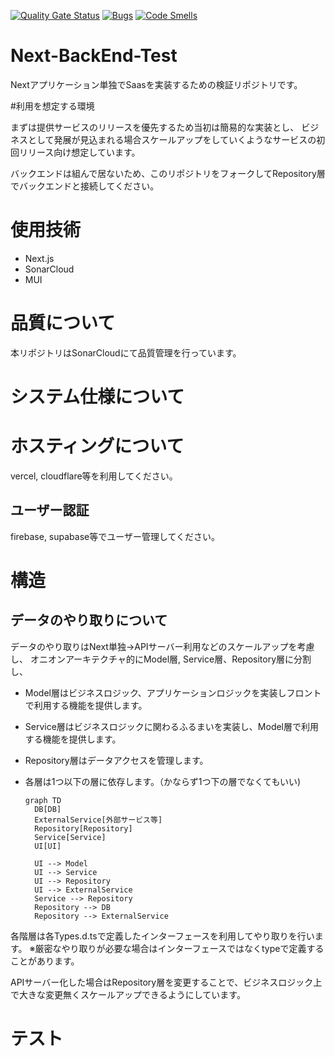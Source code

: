 [![Quality Gate Status](https://sonarcloud.io/api/project_badges/measure?project=TSKGunGun_next-backend-test&metric=alert_status)](https://sonarcloud.io/summary/new_code?id=TSKGunGun_next-backend-test)
[![Bugs](https://sonarcloud.io/api/project_badges/measure?project=TSKGunGun_next-backend-test&metric=bugs)](https://sonarcloud.io/summary/new_code?id=TSKGunGun_next-backend-test)
[![Code Smells](https://sonarcloud.io/api/project_badges/measure?project=TSKGunGun_next-backend-test&metric=code_smells)](https://sonarcloud.io/summary/new_code?id=TSKGunGun_next-backend-test)

# Next-BackEnd-Test
Nextアプリケーション単独でSaasを実装するための検証リポジトリです。

#利用を想定する環境

まずは提供サービスのリリースを優先するため当初は簡易的な実装とし、
ビジネスとして発展が見込まれる場合スケールアップをしていくようなサービスの初回リリース向け想定しています。

バックエンドは組んで居ないため、このリポジトリをフォークしてRepository層でバックエンドと接続してください。

# 使用技術
* Next.js
* SonarCloud
* MUI

# 品質について
本リポジトリはSonarCloudにて品質管理を行っています。

# システム仕様について

# ホスティングについて
vercel, cloudflare等を利用してください。

## ユーザー認証
firebase, supabase等でユーザー管理してください。


# 構造
## データのやり取りについて
データのやり取りはNext単独→APIサーバー利用などのスケールアップを考慮し、
オニオンアーキテクチャ的にModel層, Service層、Repository層に分割し、

* Model層はビジネスロジック、アプリケーションロジックを実装しフロントで利用する機能を提供します。
* Service層はビジネスロジックに関わるふるまいを実装し、Model層で利用する機能を提供します。
* Repository層はデータアクセスを管理します。
* 各層は1つ以下の層に依存します。（かならず1つ下の層でなくてもいい)

  ```mermaid
  graph TD
    DB[DB]
    ExternalService[外部サービス等]
    Repository[Repository]
    Service[Service]
    UI[UI]

    UI --> Model
    UI --> Service
    UI --> Repository
    UI --> ExternalService
    Service --> Repository
    Repository --> DB
    Repository --> ExternalService
  ```

各階層は各Types.d.tsで定義したインターフェースを利用してやり取りを行います。
※厳密なやり取りが必要な場合はインターフェースではなくtypeで定義することがあります。

APIサーバー化した場合はRepository層を変更することで、ビジネスロジック上で大きな変更無くスケールアップできるようにしています。

# テスト
